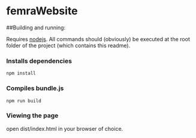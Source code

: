 # femraWebsite

##Building and running:

Requires [nodejs](https://nodejs.org/en/).  All commands should (obviously) be executed at the root folder of the project (which contains this readme).

### Installs dependencies
```
npm install
```

### Compiles bundle.js
```
npm run build
```

### Viewing the page

open dist/index.html in your browser of choice.